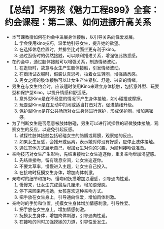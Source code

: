 # 【总结】坏男孩《魅力工程899》全套：约会课程：第二课、如何进挪升高关系

-   本节课教授如何在约会中进展身体接触，以引导关系向性爱发展。
    1.  学会使用kino技巧，温柔地引导女生，提升她的欲望。
    2.  在选择休息位置时，并排坐比对面坐更有利于kino。
    3.  通过逛街时的偶然接触，可以顺利推进关系，增强彼此熟悉感。
-   在约会中，通过肢体接触可以增强关系，制造情绪波动。
    1.  在逛街时，故意与女生产生肢体接触，引发情绪波动。
    2.  在商场试衣服时，假装认真思考，拉着女生转圈，增强熟悉感。
    3.  男女之间的肢体接触可以让女生产生紧张、舒适、兴奋的情绪。
-   男生在与女生约会时，应该适时使用Kino来建立身体接触，包括意外型、玩耍型和保护型Kino，以提升情感和舒适感。
    1.  意外型Kino是在不经意的情况下产生身体接触，如小碰撞或摩擦。
    2.  玩耍型Kino是在互动中打闹或适当打击对方，促进情绪升级。
    3.  保护型Kino是在公共场所对女生身体进行保护，形成保护圈，增加亲密感。
-   为了判断女生是否愿意被肢体触碰，男生可以进行试探性的轻微肢体接触，观察女生的反应，以避免引起反感。
    1.  试探性肢体接触包括轻碰女生的胳膊或肩膀，观察她的反应。
    2.  如果女生反感，会推开或远离，表示她对你没有好感，应停止肢体接触。
    3.  通过其他方式展示自己，增加女生对你的兴趣，为顺利接吻做准备。
-   亲吻技巧对女生产生影响，先结束接吻让女生追逐你，重复亲吻增加渴望感。
    1.  先结束接吻，留有喘息空间，让女生追逐你。
    2.  不要太草率，慢慢进入主题，让女生自己投入。
    3.  在接吻时抚摸女生身体，增加肉体刺激。
-   亲吻时的细节和技巧，慢吻和抚摸增加浪漫感，引导通向性爱。
    1.  慢慢来，让女生完成最后几厘米，增加浪漫感。
    2.  停下来回来再抱她，女孩喜欢这种亲吻方式。
    3.  把手放在女生身上，引导通向性爱，增加肉体刺激。
-   亲吻时的手势和位置，抚摸女生身体增加情感刺激，引导性爱。
    1.  把手放在女生身上，增加情感刺激。
    2.  抚摸女生身体，增加肉体刺激，引导通向性爱。
    3.  在接吻的同时加强摸她的力道，引导性爱发生。
